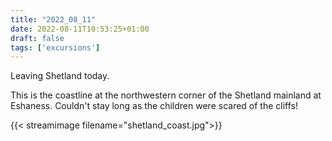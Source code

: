 ```yaml
---
title: "2022_08_11"
date: 2022-08-11T10:53:25+01:00
draft: false
tags: ['excursions']
---
```


Leaving Shetland today.

This is the coastline at the northwestern corner of the Shetland mainland at Eshaness. Couldn't stay long as the children were scared of the cliffs!


{{< streamimage filename="shetland_coast.jpg">}}
